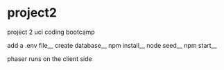 # project2
project 2 uci coding bootcamp

add a .env file__
create database__
npm install__
node seed__
npm start__

phaser runs on the client side
